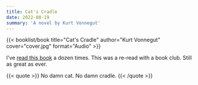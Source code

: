 ```yaml
---
title: Cat's Cradle
date: 2022-08-19
summary: 'A novel by Kurt Vonnegut'
---
```


{{< booklist/book
title="Cat's Cradle"
author="Kurt Vonnegut"
cover="cover.jpg"
format="Audio" >}}

I've [read this book](/booklist/2020-04-29-cats-cradle/) a dozen times. This was a re-read with a book club. Still as great as ever.

{{< quote >}}
No damn cat. No damn cradle.
{{< /quote >}}